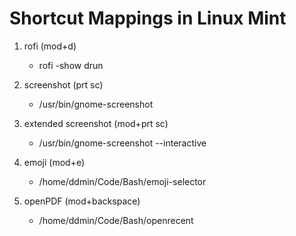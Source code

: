 # Shortcut Mappings in Linux Mint

1. rofi (mod+d)
    - rofi -show drun

2. screenshot (prt sc)
    - /usr/bin/gnome-screenshot

3. extended screenshot (mod+prt sc)
    - /usr/bin/gnome-screenshot --interactive

4. emoji (mod+e)
    - /home/ddmin/Code/Bash/emoji-selector

5. openPDF (mod+backspace)
    - /home/ddmin/Code/Bash/openrecent
